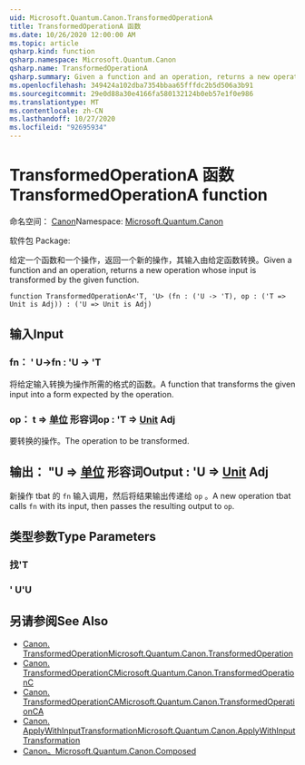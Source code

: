```yaml
---
uid: Microsoft.Quantum.Canon.TransformedOperationA
title: TransformedOperationA 函数
ms.date: 10/26/2020 12:00:00 AM
ms.topic: article
qsharp.kind: function
qsharp.namespace: Microsoft.Quantum.Canon
qsharp.name: TransformedOperationA
qsharp.summary: Given a function and an operation, returns a new operation whose input is transformed by the given function.
ms.openlocfilehash: 349424a102dba7354bbaa65fffdc2b5d506a3b91
ms.sourcegitcommit: 29e0d88a30e4166fa580132124b0eb57e1f0e986
ms.translationtype: MT
ms.contentlocale: zh-CN
ms.lasthandoff: 10/27/2020
ms.locfileid: "92695934"
---
```

# <a name="transformedoperationa-function"></a><span data-ttu-id="9d4dd-102">TransformedOperationA 函数</span><span class="sxs-lookup"><span data-stu-id="9d4dd-102">TransformedOperationA function</span></span>

<span data-ttu-id="9d4dd-103">命名空间： [Canon](xref:Microsoft.Quantum.Canon)</span><span class="sxs-lookup"><span data-stu-id="9d4dd-103">Namespace: [Microsoft.Quantum.Canon](xref:Microsoft.Quantum.Canon)</span></span>

<span data-ttu-id="9d4dd-104">软件包 [](https://nuget.org/packages/)</span><span class="sxs-lookup"><span data-stu-id="9d4dd-104">Package: [](https://nuget.org/packages/)</span></span>


<span data-ttu-id="9d4dd-105">给定一个函数和一个操作，返回一个新的操作，其输入由给定函数转换。</span><span class="sxs-lookup"><span data-stu-id="9d4dd-105">Given a function and an operation, returns a new operation whose input is transformed by the given function.</span></span>

```qsharp
function TransformedOperationA<'T, 'U> (fn : ('U -> 'T), op : ('T => Unit is Adj)) : ('U => Unit is Adj)
```


## <a name="input"></a><span data-ttu-id="9d4dd-106">输入</span><span class="sxs-lookup"><span data-stu-id="9d4dd-106">Input</span></span>

### <a name="fn--u---t"></a><span data-ttu-id="9d4dd-107">fn： ' U-></span><span class="sxs-lookup"><span data-stu-id="9d4dd-107">fn : 'U -> 'T</span></span>

<span data-ttu-id="9d4dd-108">将给定输入转换为操作所需的格式的函数。</span><span class="sxs-lookup"><span data-stu-id="9d4dd-108">A function that transforms the given input into a form expected by the operation.</span></span>


### <a name="op--t--unit-adj"></a><span data-ttu-id="9d4dd-109">op： t => [单位](xref:microsoft.quantum.lang-ref.unit) 形容词</span><span class="sxs-lookup"><span data-stu-id="9d4dd-109">op : 'T => [Unit](xref:microsoft.quantum.lang-ref.unit) Adj</span></span>

<span data-ttu-id="9d4dd-110">要转换的操作。</span><span class="sxs-lookup"><span data-stu-id="9d4dd-110">The operation to be transformed.</span></span>



## <a name="output--u--unit-adj"></a><span data-ttu-id="9d4dd-111">输出： "U => [单位](xref:microsoft.quantum.lang-ref.unit) 形容词</span><span class="sxs-lookup"><span data-stu-id="9d4dd-111">Output : 'U => [Unit](xref:microsoft.quantum.lang-ref.unit) Adj</span></span>

<span data-ttu-id="9d4dd-112">新操作 tbat 的 `fn` 输入调用，然后将结果输出传递给 `op` 。</span><span class="sxs-lookup"><span data-stu-id="9d4dd-112">A new operation tbat calls `fn` with its input, then passes the resulting output to `op`.</span></span>

## <a name="type-parameters"></a><span data-ttu-id="9d4dd-113">类型参数</span><span class="sxs-lookup"><span data-stu-id="9d4dd-113">Type Parameters</span></span>

### <a name="t"></a><span data-ttu-id="9d4dd-114">找</span><span class="sxs-lookup"><span data-stu-id="9d4dd-114">'T</span></span>


### <a name="u"></a><span data-ttu-id="9d4dd-115">' U</span><span class="sxs-lookup"><span data-stu-id="9d4dd-115">'U</span></span>



## <a name="see-also"></a><span data-ttu-id="9d4dd-116">另请参阅</span><span class="sxs-lookup"><span data-stu-id="9d4dd-116">See Also</span></span>

- [<span data-ttu-id="9d4dd-117">Canon. TransformedOperation</span><span class="sxs-lookup"><span data-stu-id="9d4dd-117">Microsoft.Quantum.Canon.TransformedOperation</span></span>](xref:Microsoft.Quantum.Canon.TransformedOperation)
- [<span data-ttu-id="9d4dd-118">Canon. TransformedOperationC</span><span class="sxs-lookup"><span data-stu-id="9d4dd-118">Microsoft.Quantum.Canon.TransformedOperationC</span></span>](xref:Microsoft.Quantum.Canon.TransformedOperationC)
- [<span data-ttu-id="9d4dd-119">Canon. TransformedOperationCA</span><span class="sxs-lookup"><span data-stu-id="9d4dd-119">Microsoft.Quantum.Canon.TransformedOperationCA</span></span>](xref:Microsoft.Quantum.Canon.TransformedOperationCA)
- [<span data-ttu-id="9d4dd-120">Canon. ApplyWithInputTransformation</span><span class="sxs-lookup"><span data-stu-id="9d4dd-120">Microsoft.Quantum.Canon.ApplyWithInputTransformation</span></span>](xref:Microsoft.Quantum.Canon.ApplyWithInputTransformation)
- [<span data-ttu-id="9d4dd-121">Canon。</span><span class="sxs-lookup"><span data-stu-id="9d4dd-121">Microsoft.Quantum.Canon.Composed</span></span>](xref:Microsoft.Quantum.Canon.Composed)